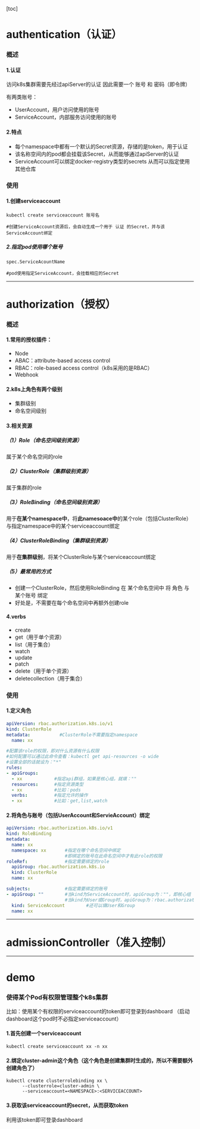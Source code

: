 [toc]
# authentication（认证）
### 概述
#### 1.认证
访问k8s集群需要先经过apiServer的认证
因此需要一个 账号 和 密码（即令牌）

有两类账号：
* UserAccount，用户访问使用的账号
* ServiceAccount，内部服务访问使用的账号

#### 2.特点
* 每个namespace中都有一个默认的Secret资源，存储的是token，用于认证
* 该名称空间内的pod都会挂载该Secret，从而能够通过apiServer的认证
* ServiceAccount可以绑定docker-registry类型的secrets
从而可以指定使用其他仓库

### 使用
#### 1.创建serviceaccount
```shell
kubectl create serviceaccount 账号名

#创建ServiceAccount资源后，会自动生成一个用于 认证 的Secret，并与该ServiceAccount绑定
```
##### 2.指定pod使用哪个账号
```shell
spec.ServiceAcountName

#pod使用指定ServiceAccount，会挂载相应的Secret
```

***

# authorization（授权）
### 概述
#### 1.常用的授权插件：
* Node
* ABAC：attribute-based access control
* RBAC：role-based access control（k8s采用的是RBAC）
* Webhook

#### 2.k8s上角色有两个级别
* 集群级别
* 命名空间级别

#### 3.相关资源
##### （1）Role（命名空间级别资源）				
属于某个命名空间的role
##### （2）ClusterRole（集群级别资源）		
属于集群的role
##### （3）RoleBinding（命名空间级别资源）
用于**在某个namespace中**，将**此namesoace中**的某个role（包括ClusterRole）与指定namespace中的某个serviceaccount绑定
##### （4）ClusterRoleBinding（集群级别资源）
用于**在集群级别**，将某个ClusterRole与某个serviceaccount绑定

##### （5）最常用的方式
* 创建一个ClusterRole，然后使用RoleBinding 在 某个命名空间中 将 角色 与 某个账号 绑定
* 好处是，不需要在每个命名空间中再额外创建role

#### 4.verbs
* create
* get（用于单个资源）
* list（用于集合）
* watch
* update
* patch
* delete（用于单个资源）
* deletecollection（用于集合）

### 使用

#### 1.定义角色
```yaml
apiVersion: rbac.authorization.k8s.io/v1
kind: ClusterRole
metadata:           #ClusterRole不需要指定namespace
  name: xx		

#配置该role的权限，即对什么资源有什么权限
#如何配置可以通过此命令查看：kubectl get api-resources -o wide
#设置全部的话就设为："*"
rules:
- apiGroups:
  - xx            #指定api群组，如果是核心组，就填：""
  resources:      #指定资源类型
  - xx            #比如：pods
  verbs:          #指定允许的操作
  - xx            #比如：get,list,watch
```

#### 2.将角色与账号（包括UserAccount和ServieAccount）绑定
```yaml
apiVersion: rbac.authorization.k8s.io/v1
kind: RoleBinding
metadata:
  name: xx
  namespace: xx       #指定在哪个命名空间中绑定
                      #即绑定的账号在此命名空间中才有此role的权限
roleRef:              #指定需要绑定的role
  apiGroup: rbac.authorization.k8s.io
  kind: ClusterRole
  name: xx

subjects:             #指定需要绑定的账号
- apiGroup: ""        #当kind为ServiceAccount时，apiGroup为：""，即核心组
                      #当kind为User或Group时，apiGroup为：rbac.authorization.k8s.io
  kind: ServiceAccount        #还可以填User和Group
  name: xx
```
***
# admissionController（准入控制）

***

# demo
### 使得某个Pod有权限管理整个k8s集群

比如：使用某个有权限的serviceaccount的token即可登录到dashboard
      （启动dashboard这个pod时不必指定serviceaccount）

#### 1.首先创建一个serviceaccount
```shell
kubectl create serviceaccount xx -n xx
```

#### 2.绑定cluster-admin这个角色（这个角色是创建集群时生成的，所以不需要额外创建角色了）
```shell
kubectl create clusterrolebinding xx \
	  --clusterrole=cluster-admin \
	  --serviceaccount=<NAMESPACE>:<SERVICEACCOUNT>
```
#### 3.获取该serviceaccount的secret，从而获取token
利用该token即可登录dashboard
